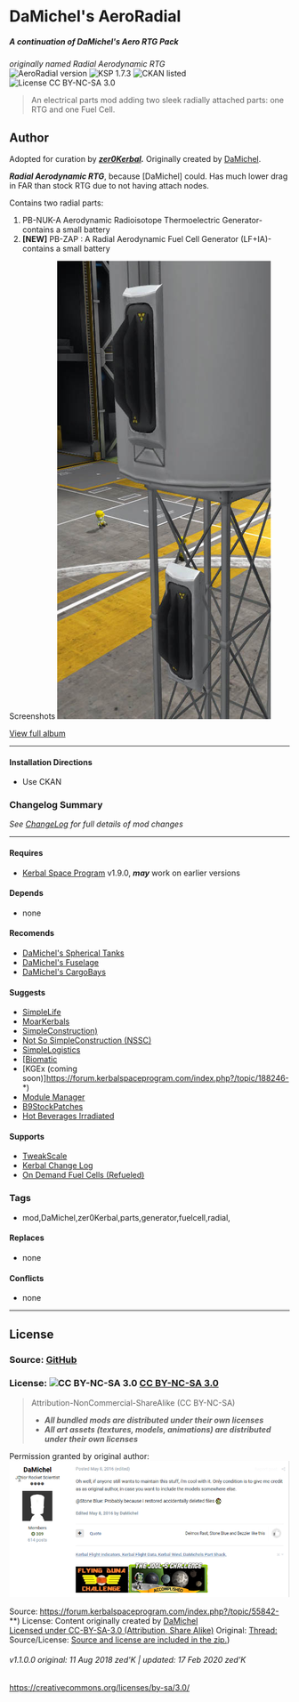 <!-- Readme.md v1.2.0.0
DaMichel's AeroRadial (DAR)
created: 17 Jul 18
updated: 17 Feb 2020 -->

<!-- Download on SpaceDock here or Github here.
Also available on CKAN. -->

# DaMichel's AeroRadial  
##### A continuation of DaMichel's Aero RTG Pack  
*originally named Radial Aerodynamic RTG*  
![AeroRadial version](https://img.shields.io/endpoint?url=https%3A%2F%2Fraw.githubusercontent.com%2Fzer0Kerbal%2FDaMichel%2Fmaster%2Fjson%2Faeroradial.json)
![KSP 1.7.3](https://img.shields.io/badge/KSP%20version-1.7.3-66ccff.svg?style=flat-square) 
![CKAN listed](https://img.shields.io/badge/CKAN-Indexed-brightgreen.svg) ![License CC BY-NC-SA 3.0](https://img.shields.io/badge/license-CC%20BY--NC--SA%203.0-lightgrey)
> An electrical parts mod adding two sleek radially attached parts: one RTG and one Fuel Cell.

## Author
Adopted for curation by ***[zer0Kerbal](https://forum.kerbalspaceprogram.com/index.php?/profile/190933-*/).*** Originally created by [DaMichel](https://forum.kerbalspaceprogram.com/index.php?/profile/93697-damichel/).

***Radial Aerodynamic RTG***, because [DaMichel] could. Has much lower drag in FAR than stock RTG due to not having attach nodes.

Contains two radial parts:
1. PB-NUK-A Aerodynamic Radioisotope Thermoelectric Generator- contains a small battery
2. **[NEW]** PB-ZAP : A Radial Aerodynamic Fuel Cell Generator (LF+IA)- contains a small battery

Screenshots
![DaMichel's  AeroRadial](https://raw.githubusercontent.com/zer0Kerbal/DaMichel/master/Images/8-RadialAerodynamicRTG.jpg "DaMichel's AeroRadial")

[View full album](https://imgur.com/a/rFRN1)
<hr>

#### Installation Directions 
- Use CKAN

### Changelog Summary
*See [ChangeLog](https://github.com/zer0Kerbal/DaMichel/blob/master/GameData/DaMichel/AeroRadial/Changelog.cfg) for full details of mod changes*
<hr>

#### Requires
- [Kerbal Space Program](https://kerbalspaceprogram.com) v1.9.0, ***may*** work on earlier versions

#### Depends
- none

#### Recomends
- [DaMichel's Spherical Tanks]()
- [DaMichel's Fuselage]()
- [DaMichel's CargoBays]()

#### Suggests
- [SimpleLife](https://forum.kerbalspaceprogram.com/index.php?/topic/191526-*)
- [MoarKerbals](https://forum.kerbalspaceprogram.com/index.php?/topic/191525-*)
- [SimpleConstruction)](https://forum.kerbalspaceprogram.com/index.php?/topic/191424-ksp-*)
- [Not So SimpleConstruction (NSSC)](https://forum.kerbalspaceprogram.com/index.php?/topic/191504-*)
- [SimpleLogistics](https://forum.kerbalspaceprogram.com/index.php?/topic/191045-*/)
- [[Biomatic](https://forum.kerbalspaceprogram.com/index.php?/topic/191426-*)
- [KGEx (coming soon)]https://forum.kerbalspaceprogram.com/index.php?/topic/188246-*)
- [Module Manager](http://forum.kerbalspaceprogram.com/index.php?/topic/50533-105-*)
- [B9StockPatches](https://forum.kerbalspaceprogram.com/index.php?/topic/190870-*)
- [Hot Beverages Irradiated](https://github.com/zer0Kerbal/HotBeverageIrradiated)

#### Supports
- [TweakScale](https://forum.kerbalspaceprogram.com/index.php?/topic/179030-*)
- [Kerbal Change Log](https://forum.kerbalspaceprogram.com/index.php?/topic/179207-*)
- [On Demand Fuel Cells (Refueled)](https://forum.kerbalspaceprogram.com/index.php?/topic/187625-*)

### Tags
- mod,DaMichel,zer0Kerbal,parts,generator,fuelcell,radial,
  
#### Replaces
- none

#### Conflicts
- none

***
## License
### Source: [GitHub](https://github.com/zer0Kerbal/DaMichel/AeroRadial)
### License: ![CC BY-NC-SA 3.0](https://img.shields.io/badge/license-CC%20BY--NC--SA%203.0-lightgrey ) [CC BY-NC-SA 3.0](https://creativecommons.org/licenses/by-nc-sa/3.0/ )
> Attribution-NonCommercial-ShareAlike (CC BY-NC-SA) 
>- ***All bundled mods are distributed under their own licenses***<br>
>- ***All art assets (textures, models, animations) are distributed under their own licenses***<br>


Permission granted by original author:
![DaMichel's Permission](https://raw.githubusercontent.com/zer0Kerbal/DaMichel/master/LegalMumboJumbo/DaMichelPermission.png)

Source: https://forum.kerbalspaceprogram.com/index.php?/topic/55842-**)
License: Content originally created by [DaMichel](https://forum.kerbalspaceprogram.com/index.php?/profile/93697-damichel/)  
[Licensed under CC-BY-SA-3.0 (Attribution, Share Alike)](https://licensebuttons.net/l/by-nc-sa/3.0/88x31.png)
Original: [Thread:](https://forum.kerbalspaceprogram.com/index.php?/topic/94517-*)  
Source/License: [Source and license are included in the zip.](https://www.dropbox.com/s/yc2zymblmjgrik8/MoarKerbals-v1.1.rar?dl=0))  

###### v1.1.0.0 original: 11 Aug 2018 zed'K | updated: 17 Feb 2020 zed'K
https://creativecommons.org/licenses/by-sa/3.0/

<!--
CC BY-NC-SA-4.0
zer0Kerbal-->
